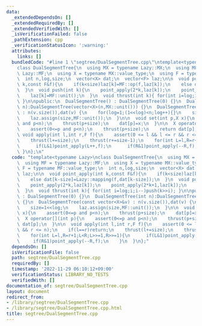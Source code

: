 ```yaml
---
data:
  _extendedDependsOn: []
  _extendedRequiredBy: []
  _extendedVerifiedWith: []
  _isVerificationFailed: false
  _pathExtension: cpp
  _verificationStatusIcon: ':warning:'
  attributes:
    links: []
  bundledCode: "#line 1 \"segtree/DualSegmentTree.cpp\"\ntemplate<typename Lazy>\n\
    class DualSegmentTree{\n  using MX = typename Lazy::MX;\n  using MF = typename\
    \ Lazy::MF;\n  using X = typename MX::value_type;\n  using F = typename MF::value_type;\n\
    \  int n,log,size;\n  vector<X> dat;\n  vector<F> laz;\n\n  void point_apply(int\
    \ k,const F&f){\n    if(k<size)laz[k]=MF::op(f,laz[k]);\n    else dat[k-size]=Lazy::mapping(f,dat[k-size]);\n\
    \  }\n  void push(int k){\n    point_apply(2*k,laz[k]);\n    point_apply(2*k+1,laz[k]);\n\
    \    laz[k]=MF::unit();\n  }\n  void thrust(int k){ for(int i=log;i;i--)push(k>>i);\
    \ }\n\npublic:\n  DualSegmentTree() : DualSegmentTree(0) {}\n  DualSegmentTree(int\
    \ n):DualSegmentTree(vector<X>(n,MX::unit())) {}\n  DualSegmentTree(const vector<X>&v)\
    \ : n(v.size()),dat(v) {\n    for(log=1;(1<<log)<n;log++){}\n    size=1<<log;\n\
    \    laz.assign(size,MF::unit());\n  }\n\n  void set(int p,X x){\n    assert(0<=p\
    \ and p<n);\n    thrust(p+size);\n    dat[p]=x;\n  }\n\n  X operator[](int p){\n\
    \    assert(0<=p and p<n);\n    thrust(p+size);\n    return dat[p];\n  }\n\n \
    \ void apply(int l,int r,F f){\n    assert(0 <= l && l <= r && r <= n);\n    if(l==r)return;\n\
    \    thrust(l+=size);\n    thrust(r+=size-1);\n    for(int L=l,R=r+1;L<R;L>>=1,R>>=1){\n\
    \      if(L&1)point_apply(L++,f);\n      if(R&1)point_apply(--R,f);\n    }\n \
    \ }\n};\n"
  code: "template<typename Lazy>\nclass DualSegmentTree{\n  using MX = typename Lazy::MX;\n\
    \  using MF = typename Lazy::MF;\n  using X = typename MX::value_type;\n  using\
    \ F = typename MF::value_type;\n  int n,log,size;\n  vector<X> dat;\n  vector<F>\
    \ laz;\n\n  void point_apply(int k,const F&f){\n    if(k<size)laz[k]=MF::op(f,laz[k]);\n\
    \    else dat[k-size]=Lazy::mapping(f,dat[k-size]);\n  }\n  void push(int k){\n\
    \    point_apply(2*k,laz[k]);\n    point_apply(2*k+1,laz[k]);\n    laz[k]=MF::unit();\n\
    \  }\n  void thrust(int k){ for(int i=log;i;i--)push(k>>i); }\n\npublic:\n  DualSegmentTree()\
    \ : DualSegmentTree(0) {}\n  DualSegmentTree(int n):DualSegmentTree(vector<X>(n,MX::unit()))\
    \ {}\n  DualSegmentTree(const vector<X>&v) : n(v.size()),dat(v) {\n    for(log=1;(1<<log)<n;log++){}\n\
    \    size=1<<log;\n    laz.assign(size,MF::unit());\n  }\n\n  void set(int p,X\
    \ x){\n    assert(0<=p and p<n);\n    thrust(p+size);\n    dat[p]=x;\n  }\n\n\
    \  X operator[](int p){\n    assert(0<=p and p<n);\n    thrust(p+size);\n    return\
    \ dat[p];\n  }\n\n  void apply(int l,int r,F f){\n    assert(0 <= l && l <= r\
    \ && r <= n);\n    if(l==r)return;\n    thrust(l+=size);\n    thrust(r+=size-1);\n\
    \    for(int L=l,R=r+1;L<R;L>>=1,R>>=1){\n      if(L&1)point_apply(L++,f);\n \
    \     if(R&1)point_apply(--R,f);\n    }\n  }\n};"
  dependsOn: []
  isVerificationFile: false
  path: segtree/DualSegmentTree.cpp
  requiredBy: []
  timestamp: '2022-11-29 06:10:12+09:00'
  verificationStatus: LIBRARY_NO_TESTS
  verifiedWith: []
documentation_of: segtree/DualSegmentTree.cpp
layout: document
redirect_from:
- /library/segtree/DualSegmentTree.cpp
- /library/segtree/DualSegmentTree.cpp.html
title: segtree/DualSegmentTree.cpp
---
```

